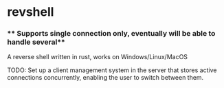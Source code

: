 # revshell
### ** Supports single connection only, eventually will be able to handle several**
A reverse shell written in rust, works on Windows/Linux/MacOS

TODO: Set up a client management system in the server that stores active connections concurrently, enabling the user to switch between them.

